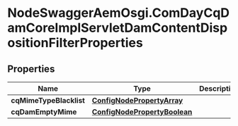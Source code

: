 # NodeSwaggerAemOsgi.ComDayCqDamCoreImplServletDamContentDispositionFilterProperties

## Properties
Name | Type | Description | Notes
------------ | ------------- | ------------- | -------------
**cqMimeTypeBlacklist** | [**ConfigNodePropertyArray**](ConfigNodePropertyArray.md) |  | [optional] 
**cqDamEmptyMime** | [**ConfigNodePropertyBoolean**](ConfigNodePropertyBoolean.md) |  | [optional] 


